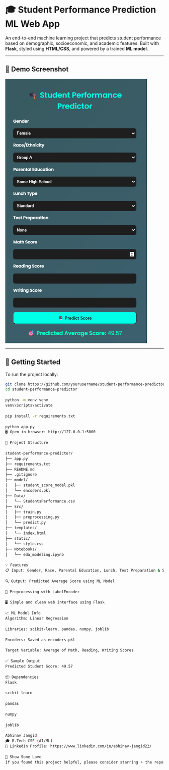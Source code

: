 # 🎓 Student Performance Prediction ML Web App

An end-to-end machine learning project that predicts student performance based on demographic, socioeconomic, and academic features. Built with **Flask**, styled using **HTML/CSS**, and powered by a trained **ML model**.

---

## 📸 Demo Screenshot

![App Screenshot](images/student.png)

---

## 🚀 Getting Started

To run the project locally:

```bash
git clone https://github.com/yourusername/student-performance-predictor.git
cd student-performance-predictor

python -m venv venv
venv\Scripts\activate   

pip install -r requirements.txt

python app.py
🖥 Open in browser: http://127.0.0.1:5000

📂 Project Structure

student-performance-predictor/
├── app.py
├── requirements.txt
├── README.md
├── .gitignore
├── model/
│   ├── student_score_model.pkl
│   └── encoders.pkl
├── Data/
│   └── StudentsPerformance.csv
├── Src/
│   ├── train.py
│   ├── preprocessing.py
│   └── predict.py
├── templates/
│   └── index.html
├── static/
│   └── style.css
├── Notebooks/
│   └── eda_modeling.ipynb

💡 Features
📋 Input: Gender, Race, Parental Education, Lunch, Test Preparation & Scores

🔍 Output: Predicted Average Score using ML Model

🧼 Preprocessing with LabelEncoder

🖥️ Simple and clean web interface using Flask

📈 ML Model Info
Algorithm: Linear Regression

Libraries: scikit-learn, pandas, numpy, joblib

Encoders: Saved as encoders.pkl

Target Variable: Average of Math, Reading, Writing Scores

✅ Sample Output
Predicted Student Score: 49.57

📦 Dependencies
Flask

scikit-learn

pandas

numpy

joblib

Abhinav Jangid
🎓 B.Tech CSE (AI/ML)
🔗 LinkedIn Profile: https://www.linkedin.com/in/abhinav-jangid22/

🌟 Show Some Love
If you found this project helpful, please consider starring ⭐ the repository
